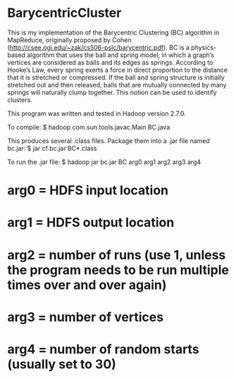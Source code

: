 # BarycentricCluster

This is my implementation of the Barycentric Clustering (BC) algorithm in MapReduce, originally proposed by Cohen (http://csee.ogi.edu/~zak/cs506-pslc/barycentric.pdf). BC is a physics-based algorithm that uses the ball and spring model, in which a graph’s vertices are considered as balls and its edges as springs. According to Hooke’s Law, every spring exerts a force in direct proportion to the distance that it is stretched or compressed. If the ball and spring structure is initially stretched out and then released, balls that are mutually connected by many springs will naturally clump together. This notion can be used to identify clusters.

This program was written and tested in Hadoop version 2.7.0.

To compile:
$ hadoop com.sun.tools.javac.Main BC.java

This produces several .class files. Package them into a .jar file named bc.jar:
$ jar cf bc.jar BC*.class

To run the .jar file:
$ hadoop jar bc.jar BC arg0 arg1 arg2 arg3 arg4

# arg0 = HDFS input location
# arg1 = HDFS output location
# arg2 = number of runs (use 1, unless the program needs to be run multiple times over and over again)
# arg3 = number of vertices
# arg4 = number of random starts (usually set to 30)
